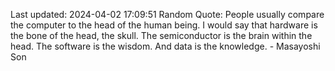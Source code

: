 Last updated: 2024-04-02 17:09:51
Random Quote: People usually compare the computer to the head of the human being. I would say that hardware is the bone of the head, the skull. The semiconductor is the brain within the head. The software is the wisdom. And data is the knowledge. - Masayoshi Son